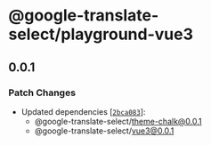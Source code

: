 # @google-translate-select/playground-vue3

## 0.0.1

### Patch Changes

- Updated dependencies [[`2bca083`](https://github.com/i7eo/v-google-translate/commit/2bca0836d45600fb00b669fd39a504cf3e67d436)]:
  - @google-translate-select/theme-chalk@0.0.1
  - @google-translate-select/vue3@0.0.1
